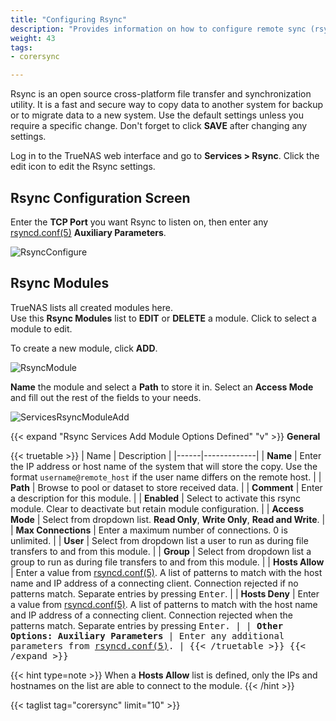 ```yaml
---
title: "Configuring Rsync"
description: "Provides information on how to configure remote sync (rsync) on your TrueNAS."
weight: 43
tags:
- corersync

---
```


Rsync is an open source cross-platform file transfer and synchronization utility. It is a fast and secure way to copy data to another system for backup or to migrate data to a new system.
Use the default settings unless you require a specific change. Don't forget to click **SAVE** after changing any settings.

Log in to the TrueNAS web interface and go to **Services > Rsync**. Click the <span class="material-icons">edit</span> icon to edit the Rsync settings.

## Rsync Configuration Screen

Enter the **TCP Port** you want Rsync to listen on, then enter any [rsyncd.conf(5)](https://www.samba.org/ftp/rsync/rsyncd.conf.html) **Auxiliary Parameters**.

![RsyncConfigure](/images/CORE/13.0/RsyncConfigure.png "Configuring rsync")

## Rsync Modules

TrueNAS lists all created modules here.  
Use this **Rsync Modules** list to **EDIT** or **DELETE** a module. Click <i class="fa fa-chevron-right"></i> to select a module to edit.  

To create a new module, click **ADD**.

![RsyncModule](/images/CORE/13.0/RsyncModule.png "Creating a rsync module")

**Name** the module and select a **Path** to store it in. Select an **Access Mode** and fill out the rest of the fields to your needs.

![ServicesRsyncModuleAdd](/images/CORE/12.0/ServicesRsyncModuleAdd.png "Creating a rsync module")

{{< expand "Rsync Services Add Module Options Defined" "v" >}}
**General**

{{< truetable >}}
| Name | Description |
|------|-------------|
| **Name** | Enter the IP address or host name of the system that will store the copy. Use the format `username@remote_host` if the user name differs on the remote host. |
| **Path** | Browse to pool or dataset to store received data. |
| **Comment** | Enter a description for this module. |
| **Enabled** | Select to activate this rsync module. Clear to deactivate but retain module configuration. |
| **Access Mode** | Select from dropdown list. **Read Only**, **Write Only**, **Read and Write**. |
| **Max Connections** | Enter a maximum number of connections. 0 is unlimited. |
| **User** | Select from dropdown list a user to run as during file transfers to and from this module. |
| **Group** | Select from dropdown list a group to run as during file transfers to and from this module. |
| **Hosts Allow** | Enter a value from [rsyncd.conf(5)](https://www.samba.org/ftp/rsync/rsyncd.conf.html). A list of patterns to match with the host name and IP address of a connecting client. Connection rejected if no patterns match. Separate entries by pressing <kbd>Enter</kbd>. |
| **Hosts Deny** | Enter a value from [rsyncd.conf(5)](https://www.samba.org/ftp/rsync/rsyncd.conf.html). A list of patterns to match with the host name and IP address of a connecting client. Connection rejected when the patterns match. Separate entries by pressing <kbd>Enter</kpd>. |
| **Other Options: Auxiliary Parameters** | Enter any additional parameters from [rsyncd.conf(5)](https://www.samba.org/ftp/rsync/rsyncd.conf.html). |
{{< /truetable >}}
{{< /expand >}}

{{< hint type=note >}}
When a **Hosts Allow** list is defined, only the IPs and hostnames on the list are able to connect to the module.
{{< /hint >}}

{{< taglist tag="corersync" limit="10" >}}
